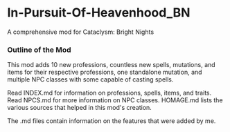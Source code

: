 # In-Pursuit-Of-Heavenhood_BN
A comprehensive mod for Cataclysm: Bright Nights
### Outline of the Mod
This mod adds 10 new professions, countless new spells, mutations, and items for their respective professions, one standalone mutation, and multiple NPC classes with some capable of casting spells.

Read INDEX.md for information on professions, spells, items, and traits. Read NPCS.md for more information on NPC classes. HOMAGE.md lists the various sources that helped in this mod's creation.

The .md files contain information on the features that were added by me.
